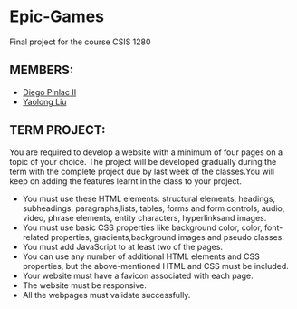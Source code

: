 # Epic-Games
Final project for the course CSIS 1280

## MEMBERS:
* [Diego Pinlac II](https://diegopinlac.com/)
* [Yaolong Liu](https://github.com/YaolongLiu)

## TERM PROJECT:
You are required to develop a website with a minimum of four pages on a topic of your choice. The project will be developed gradually during the term with the complete project due by last week of the classes.You will keep on adding the features learnt in the class to your project.

* You must use these HTML elements: structural elements, headings, subheadings, paragraphs,lists, tables, forms and form controls, audio, video, phrase elements, entity characters, hyperlinksand images.
* You must use basic CSS properties like background color, color, font-related properties, gradients,background images and pseudo classes.
* You must add JavaScript to at least two of the pages.
* You can use any number of additional HTML elements and CSS properties, but the above-mentioned HTML and CSS must be included.
* Your website must have a favicon associated with each page.
* The website must be responsive.
* All the webpages must validate successfully.
